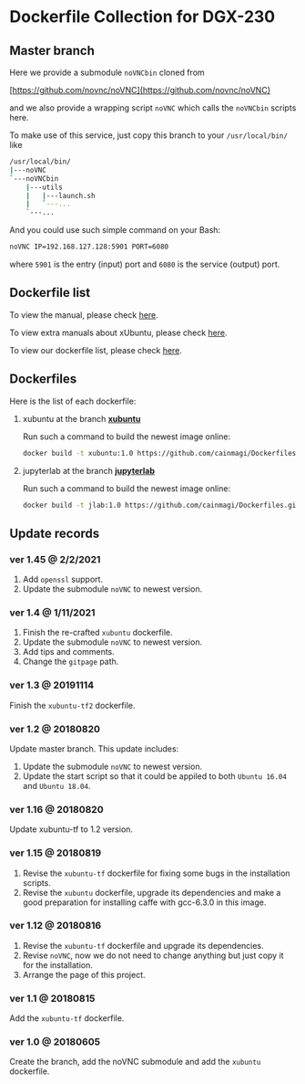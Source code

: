 # Dockerfile Collection for DGX-230

## Master branch

Here we provide a submodule `noVNCbin` cloned from 

[https://github.com/novnc/noVNC](https://github.com/novnc/noVNC)

and we also provide a wrapping script `noVNC` which calls the `noVNCbin` scripts here.

To make use of this service, just copy this branch to your `/usr/local/bin/` like

```Bash
/usr/local/bin/
|---noVNC
`---noVNCbin
    |---utils
    |   |---launch.sh
    |   `---...
    `---...
```

And you could use such simple command on your Bash:

```Bash
noVNC IP=192.168.127.128:5901 PORT=6080
```

where `5901` is the entry (input) port and `6080` is the service (output) port.

## Dockerfile list

To view the manual, please check [here](./manual).

To view extra manuals about xUbuntu, please check [here](./manual-xubuntu).

To view our dockerfile list, please check [here](./dockerlist).

## Dockerfiles

Here is the list of each dockerfile:

1. xubuntu at the branch [**xubuntu**](https://github.com/cainmagi/Dockerfiles/tree/xubuntu)

    Run such a command to build the newest image online:

    ```Bash
    docker build -t xubuntu:1.0 https://github.com/cainmagi/Dockerfiles.git#xubuntu
    ```

2. jupyterlab at the branch  [**jupyterlab**](https://github.com/cainmagi/Dockerfiles/tree/jupyterlab)

    Run such a command to build the newest image online:

    ```Bash
    docker build -t jlab:1.0 https://github.com/cainmagi/Dockerfiles.git#jupyterlab
    ```

## Update records

### ver 1.45 @ 2/2/2021

1. Add `openssl` support.
2. Update the submodule `noVNC` to newest version.

### ver 1.4 @ 1/11/2021

1. Finish the re-crafted `xubuntu` dockerfile.
2. Update the submodule `noVNC` to newest version.
3. Add tips and comments.
4. Change the `gitpage` path.

### ver 1.3 @ 20191114

Finish the `xubuntu-tf2` dockerfile.

### ver 1.2 @ 20180820

Update master branch. This update includes:

1. Update the submodule `noVNC` to newest version.
2. Update the start script so that it could be appiled to both `Ubuntu 16.04` and `Ubuntu 18.04`.

### ver 1.16 @ 20180820

Update xubuntu-tf to 1.2 version.

### ver 1.15 @ 20180819

1. Revise the `xubuntu-tf` dockerfile for fixing some bugs in the installation scripts.
2. Revise the `xubuntu` dockerfile, upgrade its dependencies and make a good preparation for installing caffe with gcc-6.3.0 in this image.

### ver 1.12 @ 20180816

1. Revise the `xubuntu-tf` dockerfile and upgrade its dependencies.
2. Revise `noVNC`, now we do not need to change anything but just copy it for the installation.
3. Arrange the page of this project.

### ver 1.1 @ 20180815

Add the `xubuntu-tf` dockerfile.

### ver 1.0 @ 20180605

Create the branch, add the noVNC submodule and add the `xubuntu` dockerfile.
